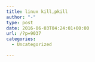 ```yaml
---
title: linux kill,pkill
author: "-"
type: post
date: 2016-06-03T04:24:01+00:00
url: /?p=9037
categories:
  - Uncategorized

---
```

